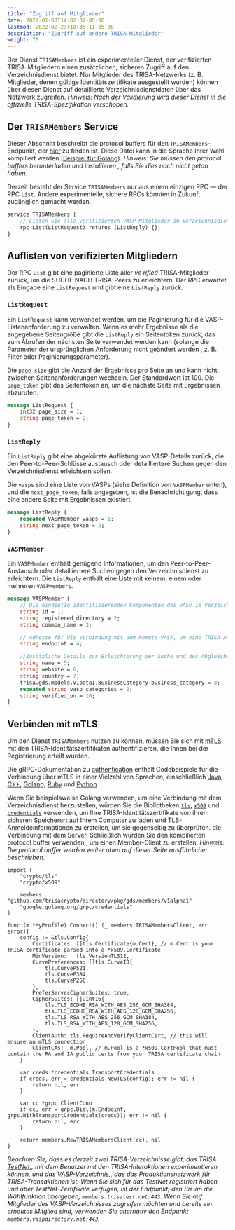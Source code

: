 ```yaml
---
title: "Zugriff auf Mitglieder"
date: 2022-01-03T14:02:37-05:00
lastmod: 2022-02-23T10:35:11-05:00
description: "Zugriff auf andere TRISA-Mitglieder"
weight: 70
---
```


Der Dienst `TRISAMembers` ist ein experimenteller Dienst, der verifizierten TRISA-Mitgliedern einen zusätzlichen, sicheren Zugriff auf den Verzeichnisdienst bietet. Nur Mitglieder des TRISA-Netzwerks (z. B. Mitglieder, denen gültige Identitätszertifikate ausgestellt wurden) können über diesen Dienst auf detaillierte Verzeichnisdienstdaten über das Netzwerk zugreifen. *Hinweis: Nach der Validierung wird dieser Dienst in die offizielle TRISA-Spezifikation verschoben.*

## Der `TRISAMembers` Service

Dieser Abschnitt beschreibt die protocol buffers für den `TRISAMembers`-Endpunkt, der [hier](https://github.com/trisacrypto/directory/blob/main/proto/gds/members/v1alpha1/members.proto) zu finden  ist. Diese Datei kann in die Sprache Ihrer Wahl kompiliert werden ([Beispiel für Golang](https://github.com/trisacrypto/directory/tree/main/pkg/gds/members/v1alpha1)). *Hinweis: Sie müssen den protocol buffers herunterladen und installieren  , falls Sie dies noch nicht getan haben.*

Derzeit besteht der Service `TRISAMembers` nur aus einem einzigen RPC &mdash;  der RPC `List`. Andere experimentelle, sichere RPCs könnten in Zukunft zugänglich gemacht werden.

```proto
service TRISAMembers {
    // Listen Sie alle verifizierten VASP-Mitglieder im Verzeichnisdienst auf.
    rpc List(ListRequest) returns (ListReply) {};
}
```

## Auflisten von verifizierten Mitgliedern

Der RPC `List` gibt eine paginierte Liste aller _ve rified_ TRISA-Mitglieder zurück, um die SUCHE NACH TRISA-Peers zu erleichtern. Der RPC erwartet als Eingabe eine `ListRequest` und gibt eine `ListReply` zurück.

### `ListRequest`

Ein `ListRequest` kann verwendet werden, um die Paginierung für die VASP-Listenanforderung zu verwalten. Wenn es mehr Ergebnisse als die angegebene Seitengröße gibt die `ListReply` ein Seitentoken zurück, das zum Abrufen der nächsten Seite verwendet werden kann (solange die Parameter der ursprünglichen Anforderung nicht geändert werden , z. B. Filter oder Paginierungsparameter).

Die `page_size` gibt die Anzahl der Ergebnisse pro Seite an und kann nicht zwischen Seitenanforderungen wechseln.  Der Standardwert ist 100. Die `page_token` gibt das Seitentoken an, um die nächste Seite mit Ergebnissen abzurufen.

```proto
message ListRequest {
    int32 page_size = 1;
    string page_token = 2;
}
```

### `ListReply`

Ein `ListReply` gibt eine abgekürzte Auflistung von VASP-Details zurück, die den Peer-to-Peer-Schlüsselaustausch oder detailliertere Suchen gegen den Verzeichnisdienst erleichtern sollen.

Die `vasps` sind eine Liste von VASPs (siehe Definition von `VASPMember` unten), und die `next_page_token`, falls angegeben, ist die Benachrichtigung, dass eine andere Seite mit Ergebnissen existiert.

```proto
message ListReply {
    repeated VASPMember vasps = 1;
    string next_page_token = 2;
}
```

### `VASPMember`

Ein `VASPMember` enthält genügend Informationen, um den Peer-to-Peer-Austausch oder detailliertere Suchen gegen den Verzeichnisdienst zu erleichtern. Die `ListReply` enthält eine Liste mit keinem, einem oder mehreren `VASPMembers`.

```proto
message VASPMember {
    // Die eindeutig identifizierenden Komponenten des VASP im Verzeichnisdienst
    string id = 1;
    string registered_directory = 2;
    string common_name = 3;

    // Adresse für die Verbindung mit dem Remote-VASP, um eine TRISA-Anforderung auszuführen
    string endpoint = 4;

    //Zusätzliche Details zur Erleichterung der Suche und des Abgleichs
    string name = 5;
    string website = 6;
    string country = 7;
    trisa.gds.models.v1beta1.BusinessCategory business_category = 8;
    repeated string vasp_categories = 9;
    string verified_on = 10;
}
```

## Verbinden mit mTLS

Um den Dienst `TRISAMembers` nutzen zu  können, müssen Sie sich mit [mTLS](https://grpc.io/docs/guides/auth/) mit den TRISA-Identitätszertifikaten authentifizieren, die Ihnen bei der Registrierung erteilt wurden.

Die gRPC-Dokumentation zu [authentication](https://grpc.io/docs/guides/auth) enthält Codebeispiele für die Verbindung über mTLS in einer Vielzahl von Sprachen, einschließlich [Java](https://grpc.io/docs/guides/auth/#java), [C++](https://grpc.io/docs/guides/auth/#c), [Golang](https://grpc.io/docs/guides/auth/#go), [Ruby](https://grpc.io/docs/guides/auth/#ruby) und [Python](https://grpc.io/docs/guides/auth/#python).

Wenn Sie beispielsweise Golang verwenden, um eine Verbindung mit dem Verzeichnisdienst herzustellen, würden Sie die Bibliotheken [`tls`](https://pkg.go.dev/crypto/tls), [`x509`](https://pkg.go.dev/crypto/x509) und [`credentials`](https://pkg.go.dev/google.golang.org/grpc/credentials)  verwenden, um Ihre TRISA-Identitätszertifikate von ihrem sicheren Speicherort auf Ihrem Computer zu laden und TLS-Anmeldeinformationen zu erstellen, um sie gegenseitig zu überprüfen. die Verbindung mit dem Server. Schließlich würden  Sie den kompilierten protocol buffer verwenden  , um einen Member-Client zu erstellen. *Hinweis: Die protocol buffer werden weiter oben auf dieser Seite ausführlicher beschrieben.*

```golang
import (
    "crypto/tls"
    "crypto/x509"

    members "github.com/trisacrypto/directory/pkg/gds/members/v1alpha1"
    "google.golang.org/grpc/credentials"
)

func (m *MyProfile) Connect() (_ members.TRISAMembersClient, err error){
    config := &tls.Config{
		Certificates: []tls.Certificate{m.Cert}, // m.Cert is your TRISA certificate parsed into a *x509.Certificate
		MinVersion:   tls.VersionTLS12,
		CurvePreferences: []tls.CurveID{
			tls.CurveP521,
			tls.CurveP384,
			tls.CurveP256,
		},
		PreferServerCipherSuites: true,
		CipherSuites: []uint16{
			tls.TLS_ECDHE_RSA_WITH_AES_256_GCM_SHA384,
			tls.TLS_ECDHE_RSA_WITH_AES_128_GCM_SHA256,
			tls.TLS_RSA_WITH_AES_256_GCM_SHA384,
			tls.TLS_RSA_WITH_AES_128_GCM_SHA256,
		},
		ClientAuth: tls.RequireAndVerifyClientCert, // this will ensure an mTLS connection
		ClientCAs:  m.Pool, // m.Pool is a *x509.CertPool that must contain the RA and IA public certs from your TRISA certificate chain
	}

    var creds *credentials.TransportCredentials
    if creds, err = credentials.NewTLS(config); err != nil {
        return nil, err
    }

    var cc *grpc.ClientConn
    if cc, err = grpc.Dial(m.Endpoint, grpc.WithTransportCredentials(creds)); err != nil {
        return nil, err
    }

    return members.NewTRISAMembersClient(cc), nil
}
```

*Beachten Sie, dass es derzeit zwei TRISA-Verzeichnisse gibt; das TRISA [TestNet](https://trisatest.net/),, mit dem Benutzer mit den TRISA-Interaktionen experimentieren können, und das [VASP-Verzeichnis](https://vaspdirectory.net/),, das das Produktionsnetzwerk für TRISA-Transaktionen ist. Wenn Sie sich für das TestNet registriert haben  und über TestNet-Zertifikate verfügen, ist der Endpunkt, den Sie an die Wählfunktion übergeben, `members.trisatest.net:443`. Wenn Sie auf Mitglieder des VASP-Verzeichnisses zugreifen möchten und bereits ein erneutes Mitglied sind, verwenden Sie alternativ den Endpunkt `members.vaspdirectory.net:443`.*
